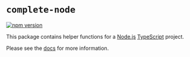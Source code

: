 # `complete-node`

[![npm version](https://img.shields.io/npm/v/complete-node.svg)](https://www.npmjs.com/package/complete-node)

This package contains helper functions for a [Node.js](https://nodejs.org/) [TypeScript](https://www.typescriptlang.org/) project.

Please see the [docs](https://complete-js.github.io/complete-node) for more information.
